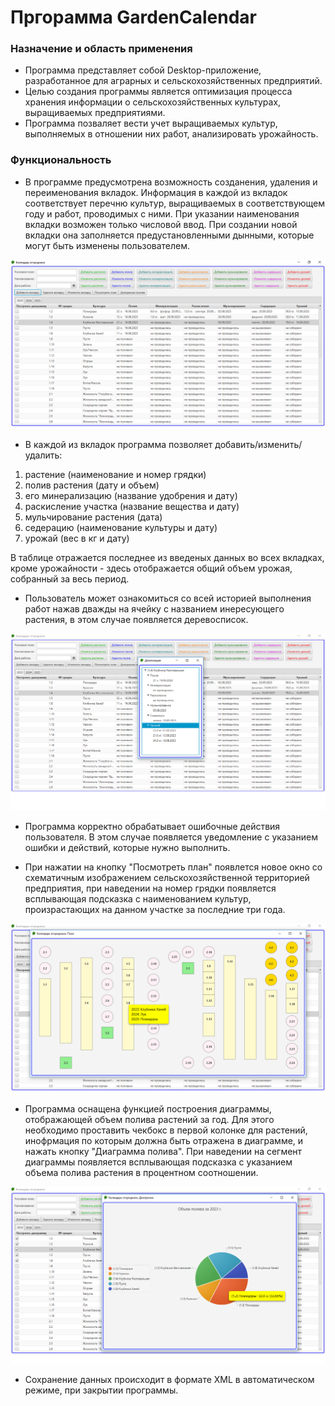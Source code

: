 # Пргорамма GardenCalendar

### Назначение и область применения
- Программа представляет собой Desktop-приложение, разработанное для аграрных и сельскохозяйственных предприятий.
- Целью создания программы является оптимизация процесса хранения информации о сельскохозяйственных культурах, выращиваемых предприятиями.
- Программа позваляет вести учет выращиваемых культур, выполняемых в отношении них работ, анализировать урожайность. 

### Функциональность
- В программе предусмотрена возможность созданения, удаления и переименования вкладок. 
Информация в каждой из вкладок соответствует перечню культур, выращиваемых в соответствующем году и работ, проводимых с ними. При указании наименования вкладки возможен только числовой ввод.
При создании новой вкладки она заполняется предустановленными дынными, которые могут быть изменены пользователем.

![Экранная форма №1 - запуск программы](pics/form.png)
- В каждой из вкладок программа позволяет добавить/изменить/удалить:
1. растение (наименование и номер грядки)
2. полив растения (дату и объем)
3. его минерализацию (название удобрения и дату)
4. раскисление участка (название вещества и дату)
5. мульчирование растения (дата)
6. седерацию (наименование культуры и дату)
7. урожай (вес в кг и дату)

В таблице отражается последнее из введеных данных во всех вкладках, кроме урожайности - здесь отображается общий объем урожая, собранный за весь  период.

- Пользователь может ознакомиться со всей историей выполнения работ нажав дважды на ячейку с названием инересующего растения, в этом случае появляется деревосписок.

![Экранная форма №2 - детализация работ](pics/form2.png)

- Программа корректно обрабатывает ошибочные действия пользователя. В этом случае появляется уведомление с указанием ошибки и действий, которые нужно выполнить.

- При нажатии на кнопку "Посмотреть план" появлется новое окно со схематичным изображением сельскохозяйственной территорией предприятия, при наведении на номер грядки появляется всплывающая подсказка с наименованием культур, произрастающих на данном участке за последние три года.

![Экранная форма №3 - план](pics/form3.png)

- Программа оснащена функцией построения диаграммы, отображающей объем полива растений за год. Для этого необходимо проставить чекбокс в первой колонке для растений, инофрмация по которым должна быть отражена в диаграмме, и нажать кнопку "Диаграмма полива". При наведении на сегмент диаграммы появляется всплывающая подсказка с указанием объема полива растения в процентном соотношении.

![Экранная форма №4 - диаграмма полива](pics/form4.png)

- Сохранение данных происходит в формате XML в автоматическом режиме, при закрытии программы. 
